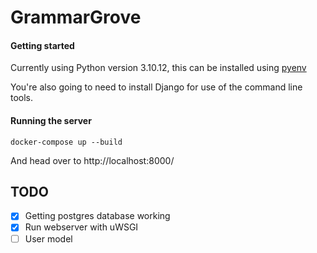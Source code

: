 # GrammarGrove

#### Getting started

Currently using Python version 3.10.12, this can be installed using [pyenv](https://github.com/pyenv/pyenv)

You're also going to need to install Django for use of the command line tools.

#### Running the server

```
docker-compose up --build
```

And head over to http://localhost:8000/

## TODO

- [X] Getting postgres database working
- [X] Run webserver with uWSGI
- [ ] User model
